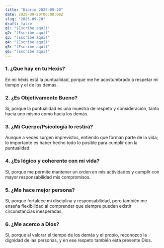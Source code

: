 ```yaml
---
title: "Diario 2025-09-20"
date: 2025-09-20T00:00:00Z
slug: "2025-09-20"
draft: false
q1: "(Escribe aquí)"
q2: "(Escribe aquí)"
q3: "(Escribe aquí)"
q4: "(Escribe aquí)"
q5: "(Escribe aquí)"
q6: "(Escribe aquí)"
---
```

### 1. ¿Que hay en tu Hexis?
En mi héxis está la puntualidad, porque me he acostumbrado a respetar mi tiempo y el de los demás.

### 2. ¿Es Objetivamente Bueno?
Sí, porque la puntualidad es una muestra de respeto y consideración, tanto hacia uno mismo como hacia los demás.

### 3. ¿Mi Cuerpo/Psicología lo restirá?
Aunque a veces surgen imprevistos, entiendo que forman parte de la vida; lo importante es haber hecho todo lo posible para cumplir con la puntualidad.

### 4. ¿Es lógico y coherente con mi vida?
Sí, porque me permite mantener un orden en mis actividades y cumplir con mayor responsabilidad mis compromisos.

### 5. ¿Me hace mejor persona?
Sí, porque fortalece mi disciplina y responsabilidad, pero también me enseña flexibilidad al comprender que siempre pueden existir circunstancias inesperadas.

### 6. ¿Me acerco a Dios?
Sí, porque al valorar el tiempo de los demás y el propio, reconozco la dignidad de las personas, y en ese respeto también está presente Dios.